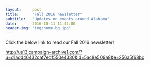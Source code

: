 ```yaml
---
layout:     post
title:      "Fall 2016 newsletter"
subtitle:   "Updates on events around Alabama"
date:       2016-10-11 11:42:00
header-img: "img/home-bg.jpg"
---
```


Click the below link to read our Fall 2016 newsletter!

<http://us13.campaign-archive1.com/?u=d1add46432caf7edf550e4330&id=5ac8e509a8&e=256a5f68bc>
